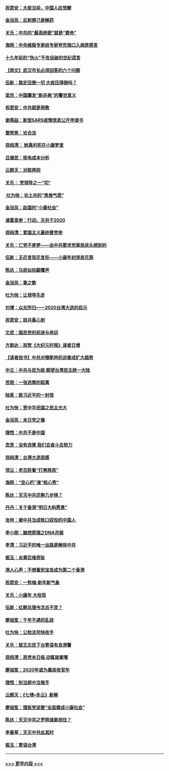 #### [祝君安：大疫当前，中国人应觉醒](../pages/nsc993/n11821946.md?t=01271355) 
#### [金浴凤：反躬罪己是解药](../pages/nsc993/n11820280.md?t=01271355) 
#### [关乐：中共的“最高绝密”就是“要命”](../pages/nsc993/n11816946.md?t=01271355) 
#### [海网：中央维稳专家组专家夸完海口入病房感言](../pages/nsc993/n11815138.md?t=01271355) 
#### [十九年前的“伪火”不攻自破的世纪谎言](../pages/nsc993/n11813238.md?t=01271355) 
#### [【网文】武汉市长必须回答的六个问题](../pages/nsc993/n11813848.md?t=01271355) 
#### [伍新：稳定压倒一切 大疫压得倒吗？](../pages/nsc993/n11812634.md?t=01271355) 
#### [梁京：中国爆发“新非典”的警世意义](../pages/nsc993/n11812554.md?t=01271355) 
#### [祝君安：中共就是邪教](../pages/nsc993/n11812431.md?t=01271355) 
#### [谢燕益：新型SARS疫情信息公开申请书](../pages/nsc993/n11808840.md?t=01271355) 
#### [蜀笑笑：论合法](../pages/nsc993/n11808064.md?t=01271355) 
#### [郑纯清： 她真的死在小康梦里](../pages/nsc993/n11806623.md?t=01271355) 
#### [吕锡民：核电成本分析](../pages/nsc993/n11806284.md?t=01271355) 
#### [云鹤天：对联两则](../pages/nsc993/n11805957.md?t=01271355) 
#### [关乐： 党领导之一“切”](../pages/nsc993/n11804505.md?t=01271355) 
#### [ 吐为快：论土共的“贵族气质”](../pages/nsc993/n11804490.md?t=01271355) 
#### [金浴凤：赵国的“小康社会”](../pages/nsc993/n11804452.md?t=01271355) 
#### [诸葛高参：行动，灭共于2020](../pages/nsc993/n11804120.md?t=01271355) 
#### [郑纯清：爱国主义最终要党命](../pages/nsc993/n11802197.md?t=01271355) 
#### [关乐：亡党不是梦——由中共要求党章放床头想到的](../pages/nsc993/n11802156.md?t=01271355) 
#### [伍新：无花言现花言形——小康年初哭吴花燕](../pages/nsc993/n11800044.md?t=01271355) 
#### [陈达：马屁似拍颠覆声](../pages/nsc993/n11800010.md?t=01271355) 
#### [金浴凤：春之歌](../pages/nsc993/n11797687.md?t=01271355) 
#### [吐为快：让领导先走](../pages/nsc993/n11797512.md?t=01271355) 
#### [刘博：众志所归——2020台湾大选的启示](../pages/nsc993/n11796878.md?t=01271355) 
#### [祝君安：妖共畜心剖](../pages/nsc993/n11794273.md?t=01271355) 
#### [文武：国民党的前途与命运](../pages/nsc993/n11794198.md?t=01271355) 
#### [方能达：祝贺《大纪元时报》读者日增](../pages/nsc993/n11793807.md?t=01271355) 
#### [【读者投书】中共对穆斯林的迫害成扩大趋势](../pages/nsc993/n11791371.md?t=01271355) 
#### [中立：中共与民为敌 期望台湾民主统一大陆](../pages/nsc993/n11790392.md?t=01271355) 
#### [苦胆：一张选票的距离](../pages/nsc993/n11788914.md?t=01271355) 
#### [陆客：致习近平的一封信](../pages/nsc993/n11788867.md?t=01271355) 
#### [吐为快：贺中华民国之民主光大](../pages/nsc993/n11788618.md?t=01271355) 
#### [金浴凤：末日党之像](../pages/nsc993/n11787475.md?t=01271355) 
#### [理悟：中共不是中国](../pages/nsc993/n11787463.md?t=01271355) 
#### [念贲：没有选票  我们去奋斗去努力](../pages/nsc993/n11787398.md?t=01271355) 
#### [郑纯清：台湾大选观感](../pages/nsc993/n11786210.md?t=01271355) 
#### [项云：老百姓看“打黑除恶”](../pages/nsc993/n11785398.md?t=01271355) 
#### [海网：“空心朽”演“核心秀”](../pages/nsc993/n11783874.md?t=01271355) 
#### [陈达：天灭中共还剩几步棋？](../pages/nsc993/n11783719.md?t=01271355) 
#### [丹丹：关于香港“明日大屿愿景”](../pages/nsc993/n11783273.md?t=01271355) 
#### [张林：被中共当成牲口奴役的中国人](../pages/nsc993/n11782397.md?t=01271355) 
#### [李小刚：脑控原理之DNA共振](../pages/nsc993/n11780962.md?t=01271355) 
#### [李清：习近平的唯一出路是解体中共](../pages/nsc993/n11780866.md?t=01271355) 
#### [振玉：炎黄巨难奇耻](../pages/nsc993/n11779632.md?t=01271355) 
#### [港人心声：不想看到宝岛成为第二个香港](../pages/nsc993/n11778817.md?t=01271355) 
#### [祝君安：一剪梅‧新年新气象](../pages/nsc993/n11776340.md?t=01271355) 
#### [关乐：小康年 大役现](../pages/nsc993/n11774213.md?t=01271355) 
#### [伍新：红朝总理令怎总不灵？](../pages/nsc993/n11770813.md?t=01271355) 
#### [廖祖笙：千年不遇的乱政](../pages/nsc993/n11770373.md?t=01271355) 
#### [吐为快：公检法司快收手](../pages/nsc993/n11770359.md?t=01271355) 
#### [关乐：就王志民下台寄语有良港警](../pages/nsc993/n11769903.md?t=01271355) 
#### [郑纯清：恶党末日临 动辄挨掌嘴](../pages/nsc993/n11769356.md?t=01271355) 
#### [廖祖笙：2020年或为暴政收官年](../pages/nsc993/n11768216.md?t=01271355) 
#### [理悟：别当郎中当推手](../pages/nsc993/n11768243.md?t=01271355) 
#### [云鹤天：《七律▪冬云》新解](../pages/nsc993/n11768204.md?t=01271355) 
#### [廖祖笙：饿饭党说要“全面建成小康社会”](../pages/nsc993/n11767482.md?t=01271355) 
#### [陈达：天灭中共之罗网谁能挡住？](../pages/nsc993/n11767465.md?t=01271355) 
#### [李春草：天灭中共此其时](../pages/nsc993/n11767452.md?t=01271355) 
#### [振玉：寄语台湾](../pages/nsc993/n11767432.md?t=01271355) 

----
#### [ >>> 更早内容 <<< ](../indexes/nsc993-earlier.md)

